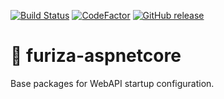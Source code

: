 [![Build Status](https://dev.azure.com/ivanborges/Furiza/_apis/build/status/ivanborges.furiza-aspnetcore)](https://dev.azure.com/ivanborges/Furiza/_build/latest?definitionId=4)
[![CodeFactor](https://www.codefactor.io/repository/github/ivanborges/furiza-aspnetcore/badge)](https://www.codefactor.io/repository/github/ivanborges/furiza-aspnetcore)
[![GitHub release](https://img.shields.io/github/release/ivanborges/furiza-aspnetcore.svg)](https://github.com/ivanborges/furiza-aspnetcore/releases)
# :dragon_face: furiza-aspnetcore
Base packages for WebAPI startup configuration.
